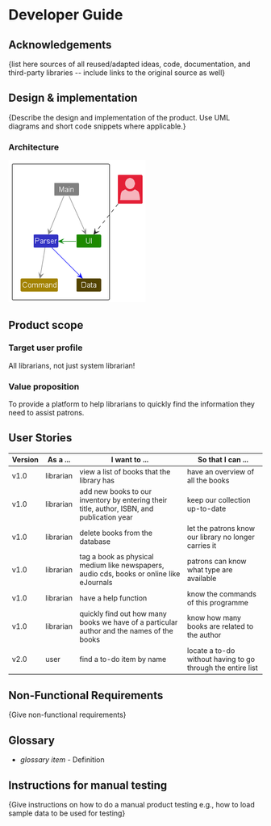 # Developer Guide

## Acknowledgements

{list here sources of all reused/adapted ideas, code, documentation, and third-party libraries -- include links to the original source as well}

## Design & implementation

{Describe the design and implementation of the product. Use UML diagrams and short code snippets where applicable.}

### Architecture

<img src="images/ArchitectureDiagram.png" />


## Product scope
### Target user profile

All librarians, not just system librarian!

### Value proposition

To provide a platform to help librarians to quickly find the information they need to assist patrons.

## User Stories

|Version| As a ...  | I want to ...                                                                              | So that I can ...                                           |
|--------|-----------|--------------------------------------------------------------------------------------------|-------------------------------------------------------------|
|v1.0| librarian | view a list of books that the library has                                                  | have an overview of all the books                           |
|v1.0| librarian | add new books to our inventory by entering their title, author, ISBN, and publication year | keep our collection up-to-date                              |
|v1.0| librarian | delete books from the database                                                             | let the patrons know our library no longer carries it       |
|v1.0| librarian | tag a book as physical medium like newspapers, audio cds, books or online like eJournals   | patrons can know what type are available                    |
|v1.0| librarian | have a help function                                                                       | know the commands of this programme                         |
|v1.0| librarian | quickly find out how many books we have of a particular author and the names of the books  | know how many books are related to the author               |
|v2.0| user      | find a to-do item by name                                                                  | locate a to-do without having to go through the entire list |

## Non-Functional Requirements

{Give non-functional requirements}

## Glossary

* *glossary item* - Definition

## Instructions for manual testing

{Give instructions on how to do a manual product testing e.g., how to load sample data to be used for testing}
